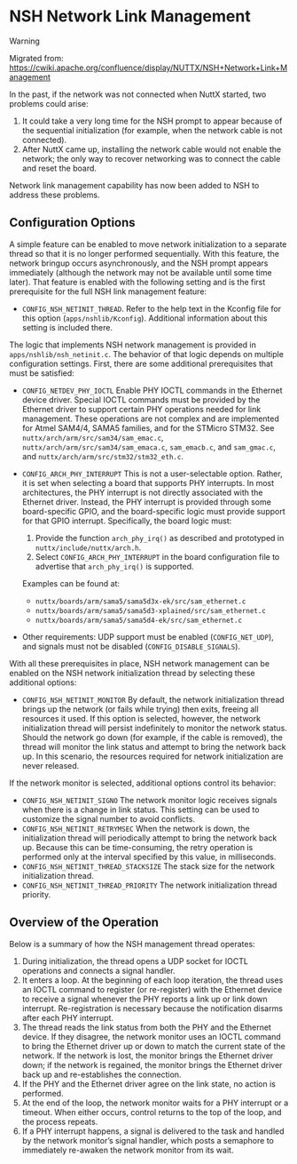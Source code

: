 # NSH Network Link Management

<div class="warning">

<div class="title">

Warning

</div>

Migrated from:
<https://cwiki.apache.org/confluence/display/NUTTX/NSH+Network+Link+Management>

</div>

In the past, if the network was not connected when NuttX started, two
problems could arise:

1.  It could take a very long time for the NSH prompt to appear because
    of the sequential initialization (for example, when the network
    cable is not connected).
2.  After NuttX came up, installing the network cable would not enable
    the network; the only way to recover networking was to connect the
    cable and reset the board.

Network link management capability has now been added to NSH to address
these problems.

## Configuration Options

A simple feature can be enabled to move network initialization to a
separate thread so that it is no longer performed sequentially. With
this feature, the network bringup occurs asynchronously, and the NSH
prompt appears immediately (although the network may not be available
until some time later). That feature is enabled with the following
setting and is the first prerequisite for the full NSH link management
feature:

  - `CONFIG_NSH_NETINIT_THREAD`. Refer to the help text in the Kconfig
    file for this option (`apps/nshlib/Kconfig`). Additional information
    about this setting is included there.

The logic that implements NSH network management is provided in
`apps/nshlib/nsh_netinit.c`. The behavior of that logic depends on
multiple configuration settings. First, there are some additional
prerequisites that must be satisfied:

  - `CONFIG_NETDEV_PHY_IOCTL` Enable PHY IOCTL commands in the Ethernet
    device driver. Special IOCTL commands must be provided by the
    Ethernet driver to support certain PHY operations needed for link
    management. These operations are not complex and are implemented for
    Atmel SAM4/4, SAMA5 families, and for the STMicro STM32. See
    `nuttx/arch/arm/src/sam34/sam_emac.c`,
    `nuttx/arch/arm/src/sam34/sam_emaca.c`, `sam_emacb.c`, and
    `sam_gmac.c`, and `nuttx/arch/arm/src/stm32/stm32_eth.c`.

  - `CONFIG_ARCH_PHY_INTERRUPT` This is not a user-selectable option.
    Rather, it is set when selecting a board that supports PHY
    interrupts. In most architectures, the PHY interrupt is not directly
    associated with the Ethernet driver. Instead, the PHY interrupt is
    provided through some board-specific GPIO, and the board-specific
    logic must provide support for that GPIO interrupt. Specifically,
    the board logic must:
    
    1.  Provide the function `arch_phy_irq()` as described and
        prototyped in `nuttx/include/nuttx/arch.h`.
    2.  Select `CONFIG_ARCH_PHY_INTERRUPT` in the board configuration
        file to advertise that `arch_phy_irq()` is supported.
    
    Examples can be found at:
    
      - `nuttx/boards/arm/sama5/sama5d3x-ek/src/sam_ethernet.c`
      - `nuttx/boards/arm/sama5/sama5d3-xplained/src/sam_ethernet.c`
      - `nuttx/boards/arm/sama5/sama5d4-ek/src/sam_ethernet.c`

  - Other requirements: UDP support must be enabled (`CONFIG_NET_UDP`),
    and signals must not be disabled (`CONFIG_DISABLE_SIGNALS`).

With all these prerequisites in place, NSH network management can be
enabled on the NSH network initialization thread by selecting these
additional options:

  - `CONFIG_NSH_NETINIT_MONITOR` By default, the network initialization
    thread brings up the network (or fails while trying) then exits,
    freeing all resources it used. If this option is selected, however,
    the network initialization thread will persist indefinitely to
    monitor the network status. Should the network go down (for example,
    if the cable is removed), the thread will monitor the link status
    and attempt to bring the network back up. In this scenario, the
    resources required for network initialization are never released.

If the network monitor is selected, additional options control its
behavior:

  - `CONFIG_NSH_NETINIT_SIGNO` The network monitor logic receives
    signals when there is a change in link status. This setting can be
    used to customize the signal number to avoid conflicts.
  - `CONFIG_NSH_NETINIT_RETRYMSEC` When the network is down, the
    initialization thread will periodically attempt to bring the network
    back up. Because this can be time-consuming, the retry operation is
    performed only at the interval specified by this value, in
    milliseconds.
  - `CONFIG_NSH_NETINIT_THREAD_STACKSIZE` The stack size for the network
    initialization thread.
  - `CONFIG_NSH_NETINIT_THREAD_PRIORITY` The network initialization
    thread priority.

## Overview of the Operation

Below is a summary of how the NSH management thread operates:

1.  During initialization, the thread opens a UDP socket for IOCTL
    operations and connects a signal handler.
2.  It enters a loop. At the beginning of each loop iteration, the
    thread uses an IOCTL command to register (or re-register) with the
    Ethernet device to receive a signal whenever the PHY reports a link
    up or link down interrupt. Re-registration is necessary because the
    notification disarms after each PHY interrupt.
3.  The thread reads the link status from both the PHY and the Ethernet
    device. If they disagree, the network monitor uses an IOCTL command
    to bring the Ethernet driver up or down to match the current state
    of the network. If the network is lost, the monitor brings the
    Ethernet driver down; if the network is regained, the monitor brings
    the Ethernet driver back up and re-establishes the connection.
4.  If the PHY and the Ethernet driver agree on the link state, no
    action is performed.
5.  At the end of the loop, the network monitor waits for a PHY
    interrupt or a timeout. When either occurs, control returns to the
    top of the loop, and the process repeats.
6.  If a PHY interrupt happens, a signal is delivered to the task and
    handled by the network monitor’s signal handler, which posts a
    semaphore to immediately re-awaken the network monitor from its
    wait.
